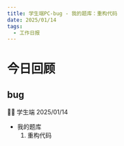 ```yaml
---
title: 学生端PC-bug - 我的题库：重构代码
date: 2025/01/14
tags:
  - 工作日报
---
```


# 今日回顾

## bug

👨‍🏫 学生端 2025/01/14

- 我的题库
  1. 重构代码
